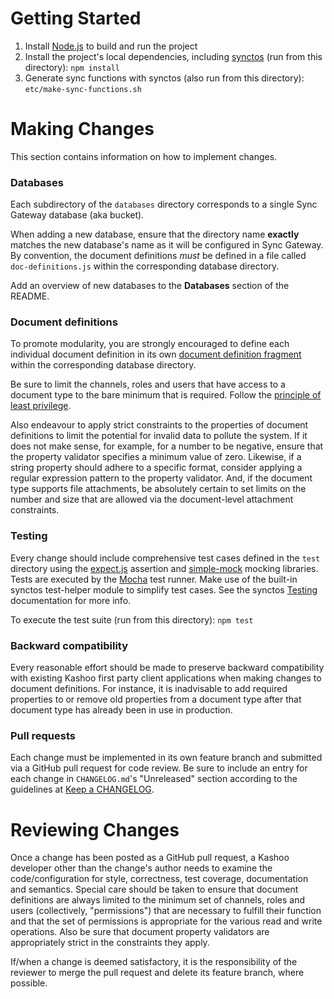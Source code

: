# Getting Started

1. Install [Node.js](https://nodejs.org/) to build and run the project
2. Install the project's local dependencies, including [synctos](https://github.com/Kashoo/synctos) (run from this directory): `npm install`
3. Generate sync functions with synctos (also run from this directory): `etc/make-sync-functions.sh`

# Making Changes

This section contains information on how to implement changes.

### Databases

Each subdirectory of the `databases` directory corresponds to a single Sync Gateway database (aka bucket).

When adding a new database, ensure that the directory name **exactly** matches the new database's name as it will be configured in Sync Gateway. By convention, the document definitions _must_ be defined in a file called `doc-definitions.js` within the corresponding database directory.

Add an overview of new databases to the **Databases** section of the README.

### Document definitions

To promote modularity, you are strongly encouraged to define each individual document definition in its own [document definition fragment](https://github.com/Kashoo/synctos/blob/master/README.md#modularity) within the corresponding database directory.

Be sure to limit the channels, roles and users that have access to a document type to the bare minimum that is required. Follow the [principle of least privilege](https://en.wikipedia.org/wiki/Principle_of_least_privilege).

Also endeavour to apply strict constraints to the properties of document definitions to limit the potential for invalid data to pollute the system. If it does not make sense, for example, for a number to be negative, ensure that the property validator specifies a minimum value of zero. Likewise, if a string property should adhere to a specific format, consider applying a regular expression pattern to the property validator. And, if the document type supports file attachments, be absolutely certain to set limits on the number and size that are allowed via the document-level attachment constraints.

### Testing

Every change should include comprehensive test cases defined in the `test` directory using the [expect.js](https://github.com/Automattic/expect.js) assertion and [simple-mock](https://github.com/jupiter/simple-mock) mocking libraries. Tests are executed by the [Mocha](http://mochajs.org/) test runner. Make use of the built-in synctos test-helper module to simplify test cases. See the synctos [Testing](https://github.com/Kashoo/synctos/blob/master/README.md#testing) documentation for more info.

To execute the test suite (run from this directory): `npm test`

### Backward compatibility

Every reasonable effort should be made to preserve backward compatibility with existing Kashoo first party client applications when making changes to document definitions. For instance, it is inadvisable to add required properties to or remove old properties from a document type after that document type has already been in use in production.

### Pull requests

Each change must be implemented in its own feature branch and submitted via a GitHub pull request for code review. Be sure to include an entry for each change in `CHANGELOG.md`'s "Unreleased" section according to the guidelines at [Keep a CHANGELOG](http://keepachangelog.com).

# Reviewing Changes

Once a change has been posted as a GitHub pull request, a Kashoo developer other than the change's author needs to examine the code/configuration for style, correctness, test coverage, documentation and semantics. Special care should be taken to ensure that document definitions are always limited to the minimum set of channels, roles and users (collectively, "permissions") that are necessary to fulfill their function and that the set of permissions is appropriate for the various read and write operations. Also be sure that document property validators are appropriately strict in the constraints they apply.

If/when a change is deemed satisfactory, it is the responsibility of the reviewer to merge the pull request and delete its feature branch, where possible.
